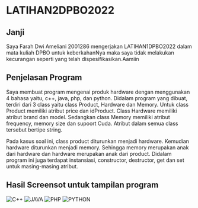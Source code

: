 # LATIHAN2DPBO2022

## Janji
Saya Farah Dwi Ameliani 2001286 mengerjakan LATIHAN1DPBO2022 dalam mata kuliah DPBO untuk keberkahanNya maka saya tidak melakukan kecurangan seperti yang telah dispesifikasikan.Aamiin

## Penjelasan Program
Saya membuat program mengenai produk hardware dengan menggunakan 4 bahasa yaitu, c++, java, php, dan python. Didalam program yang dibuat, terdiri dari 3 class yaitu class Product, Hardware dan Memory.
Untuk class Product memiliki atribut price dan idProduct. Class Hardware memiliki atribut brand dan model. Sedangkan class Memory memiliki atribut frequency, memory size dan supoort Cuda. Atribut dalam semua class tersebut bertipe string.

Pada kasus soal ini, class product diturunkan menjadi hardware. Kemudian hardware diturunkan menjadi memory. Sehingga memory merupakan anak dari hardware dan hardware merupakan anak dari product. Didalam program ini juga terdapat instansiasi, constructor, destructor, get dan set untuk masing-masing atribut.


## Hasil Screensot untuk tampilan program
![C++](https://user-images.githubusercontent.com/99456071/154840244-45c705f3-e2df-428e-9137-a455d59d7659.jpeg)
![JAVA](https://user-images.githubusercontent.com/99456071/154840250-e0819bc8-f86e-4be3-a111-31dc4b9cb592.jpeg)
![PHP](https://user-images.githubusercontent.com/99456071/154840255-dc8135e8-a6bd-4039-a03a-a6cde7445159.jpeg)
![PYTHON](https://user-images.githubusercontent.com/99456071/154840260-6cda062d-9c7f-419c-a174-8a32ee7f2cfc.jpeg)
